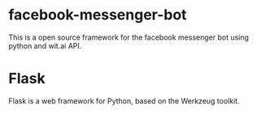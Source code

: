 # facebook-messenger-bot
This is a open source framework for the facebook messenger bot using python and wit.ai API.

# Flask
Flask is a web framework for Python, based on the Werkzeug toolkit.
